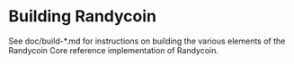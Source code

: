 Building Randycoin
================

See doc/build-*.md for instructions on building the various
elements of the Randycoin Core reference implementation of Randycoin.
